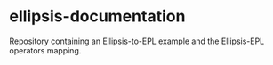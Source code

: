 # ellipsis-documentation
Repository containing an Ellipsis-to-EPL example and the Ellipsis-EPL operators mapping. 

